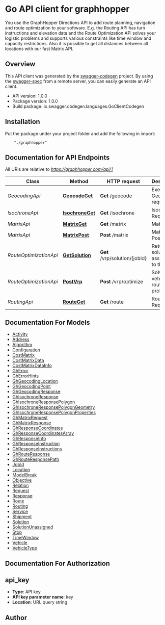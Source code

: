 # Go API client for graphhopper

You use the GraphHopper Directions API to add route planning, navigation and route optimization to your software. E.g. the Routing API has turn instructions and elevation data and the Route Optimization API solves your logistic problems and supports various constraints like time window and capacity restrictions. Also it is possible to get all distances between all locations with our fast Matrix API.

## Overview
This API client was generated by the [swagger-codegen](https://github.com/swagger-api/swagger-codegen) project.  By using the [swagger-spec](https://github.com/swagger-api/swagger-spec) from a remote server, you can easily generate an API client.

- API version: 1.0.0
- Package version: 1.0.0
- Build package: io.swagger.codegen.languages.GoClientCodegen

## Installation
Put the package under your project folder and add the following in import:
```
    "./graphhopper"
```

## Documentation for API Endpoints

All URIs are relative to *https://graphhopper.com/api/1*

Class | Method | HTTP request | Description
------------ | ------------- | ------------- | -------------
*GeocodingApi* | [**GeocodeGet**](docs/GeocodingApi.md#geocodeget) | **Get** /geocode | Execute a Geocoding request
*IsochroneApi* | [**IsochroneGet**](docs/IsochroneApi.md#isochroneget) | **Get** /isochrone | Isochrone Request
*MatrixApi* | [**MatrixGet**](docs/MatrixApi.md#matrixget) | **Get** /matrix | Matrix API
*MatrixApi* | [**MatrixPost**](docs/MatrixApi.md#matrixpost) | **Post** /matrix | Matrix API Post
*RouteOptimizationApi* | [**GetSolution**](docs/RouteOptimizationApi.md#getsolution) | **Get** /vrp/solution/{jobId} | Return the solution associated to the jobId
*RouteOptimizationApi* | [**PostVrp**](docs/RouteOptimizationApi.md#postvrp) | **Post** /vrp/optimize | Solves vehicle routing problems
*RoutingApi* | [**RouteGet**](docs/RoutingApi.md#routeget) | **Get** /route | Routing Request


## Documentation For Models

 - [Activity](docs/Activity.md)
 - [Address](docs/Address.md)
 - [Algorithm](docs/Algorithm.md)
 - [Configuration](docs/Configuration.md)
 - [CostMatrix](docs/CostMatrix.md)
 - [CostMatrixData](docs/CostMatrixData.md)
 - [CostMatrixDataInfo](docs/CostMatrixDataInfo.md)
 - [GhError](docs/GhError.md)
 - [GhErrorHints](docs/GhErrorHints.md)
 - [GhGeocodingLocation](docs/GhGeocodingLocation.md)
 - [GhGeocodingPoint](docs/GhGeocodingPoint.md)
 - [GhGeocodingResponse](docs/GhGeocodingResponse.md)
 - [GhIsochroneResponse](docs/GhIsochroneResponse.md)
 - [GhIsochroneResponsePolygon](docs/GhIsochroneResponsePolygon.md)
 - [GhIsochroneResponsePolygonGeometry](docs/GhIsochroneResponsePolygonGeometry.md)
 - [GhIsochroneResponsePolygonProperties](docs/GhIsochroneResponsePolygonProperties.md)
 - [GhMatrixRequest](docs/GhMatrixRequest.md)
 - [GhMatrixResponse](docs/GhMatrixResponse.md)
 - [GhResponseCoordinates](docs/GhResponseCoordinates.md)
 - [GhResponseCoordinatesArray](docs/GhResponseCoordinatesArray.md)
 - [GhResponseInfo](docs/GhResponseInfo.md)
 - [GhResponseInstruction](docs/GhResponseInstruction.md)
 - [GhResponseInstructions](docs/GhResponseInstructions.md)
 - [GhRouteResponse](docs/GhRouteResponse.md)
 - [GhRouteResponsePath](docs/GhRouteResponsePath.md)
 - [JobId](docs/JobId.md)
 - [Location](docs/Location.md)
 - [ModelBreak](docs/ModelBreak.md)
 - [Objective](docs/Objective.md)
 - [Relation](docs/Relation.md)
 - [Request](docs/Request.md)
 - [Response](docs/Response.md)
 - [Route](docs/Route.md)
 - [Routing](docs/Routing.md)
 - [Service](docs/Service.md)
 - [Shipment](docs/Shipment.md)
 - [Solution](docs/Solution.md)
 - [SolutionUnassigned](docs/SolutionUnassigned.md)
 - [Stop](docs/Stop.md)
 - [TimeWindow](docs/TimeWindow.md)
 - [Vehicle](docs/Vehicle.md)
 - [VehicleType](docs/VehicleType.md)


## Documentation For Authorization


## api_key

- **Type**: API key 
- **API key parameter name**: key
- **Location**: URL query string


## Author



